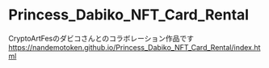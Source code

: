 # Princess_Dabiko_NFT_Card_Rental
CryptoArtFesのダビコさんとのコラボレーション作品です  
https://nandemotoken.github.io/Princess_Dabiko_NFT_Card_Rental/index.html
